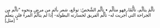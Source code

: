 ‌تألَّمَ يتألَّم، تألُّمًا، فهو متألِّم
• ‌تألَّم الشَّخصُ: توجَّع، شعر بألمٍ من مرضٍ ونحوه "‌تألَّم من الجراحة التي أُجريت له- ‌تألَّم الفريق لخسارته البطولة- إذا لم يتألّم المرءُ فلن يتعلّم [مثل] "